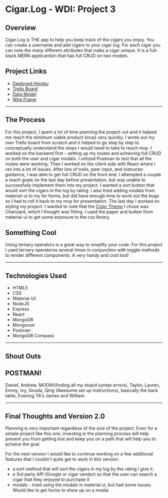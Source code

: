 # Cigar.Log - WDI: Project 3

## Overview
Cigar.Log is THE app to help you keep track of the cigars you enjoy. You can create a username and add cigars to your cigar log. For each cigar you can note the many different attributes that make a cigar unique. It is a full-stack MERN applicantion that has full CRUD on two models. 


## Project Links
* [Deployed Heroku](https://cigar-log.herokuapp.com/)
* [Trello Board](https://trello.com/b/8nB93YEe/unit-3-cigarlog)
* [Data Model](https://www.lucidchart.com/invitations/accept/5c131087-549f-4543-bc50-285f6678e5b3)
* [Wire Frame](https://www.figma.com/file/ZqA27yTS4wrwMOlAzB5mBPil/CIgar.log?node-id=0%3A1)


---
## The Process

For this project, I spent a lot of time planning the project out and it helped me reach the minimum viable product (mvp) very quickly. I wrote out my own Trello board from scratch and it helped to go step by step to conceptually understand the steps I would need to take to reach mvp. I worked on the backend first - setting up my routes and acheiving full CRUD on both the user and cigar modals. I utilized Postman to test that all the routes were working. Then I worked on the client side with React where I ran into a lot of issues. After lots of trails, peer input, and instructor guidance, I was able to get full CRUD on the front end. I attempted a couple a reach goals on the last day before presentation, but was unable to successfully implement them into my project. I wanted a sort button that would sort the cigars in the log by rating. I also tried adding modals from material-ui to my for forms, but did have enough time to work out the bugs so I had to roll it back to my mvp for presentation. The last day I worked on styling my project. I wanted to note that the [Color Theme](https://coolors.co/f9e49f-fccf5d-f9a05c-118293-21373d) I chose was Charizard, which I thought was fitting. I used the paper and button from material-ui to get some exposure to the css library. 

## Something Cool

Using ternary operators is a great way to simplify your code. For this project I used ternary operatorss several times in conjunction with toggle methods to render different components. A very handy and cool tool!

---
## Technologies Used
* HTML5
* CSS
* Material-UI
* NodeJS
* Express
* React
* MongoDB
* Mongoose
* Postman
* MongoDB Compass
---
## Shout Outs

## POSTMAN!
Daniel, Andrew, MOON!(finding all my stupid syntax errors), Taylor, Lauren, Emmy, Ivy, Gouda, Qing (Awesome set up instructions), basically the back table, Evening TA's James and William.

---
## Final Thoughts and Version 2.0

Planning is very important regardless of the size of the project. Even for a simple project like this one, investing in the planning process will help prevent you from getting lost and keep you on a path that will help you to acheive the goal. 

For the next version I would like to continue working on a few additional features that I couldn't quite get to work in this version: 
* a sort method that will sort the cigars in my log by the rating I give it.
* a 3rd party API (Google or cigar vendor) so that the user can search a cigar that they enjoyed to purchase it
* modals - tried using the modals in material ui, but had some issues. Would like to get forms to show up on a modal.